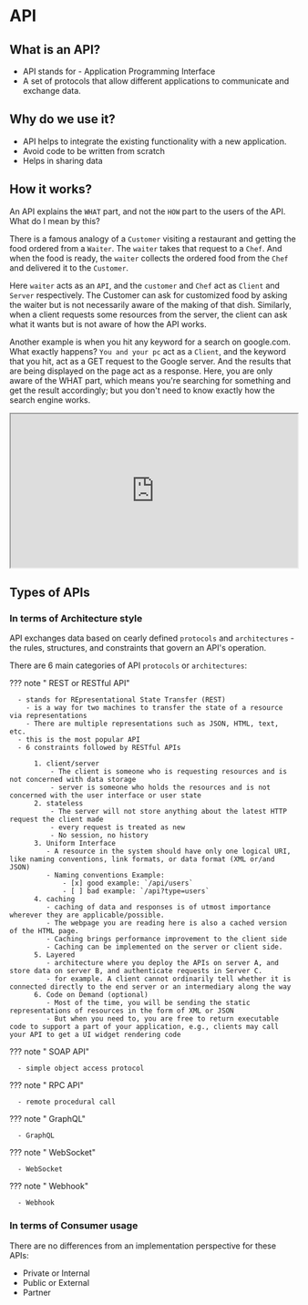 # API

## What is an API?

- API stands for - Application Programming Interface
- A set of protocols that allow different applications to communicate and exchange data.

## Why do we use it?

- API helps to integrate the existing functionality with a new application.
- Avoid code to be written from scratch
- Helps in sharing data

## How it works?

An API explains the `WHAT` part, and not the `HOW` part to the users of the API. What do I mean by this?

There is a famous analogy of a `Customer` visiting a restaurant and getting the food ordered from a `Waiter`. The `waiter` takes that request to a `Chef`. And when the food is ready, the `waiter` collects the ordered food from the `Chef` and delivered it to the `Customer`.

Here `waiter` acts as an `API`, and the `customer` and `Chef` act as `Client` and `Server` respectively. The Customer can ask for customized food by asking the waiter but is not necessarily aware of the making of that dish. Similarly, when a client requests some resources from the server, the client can ask what it wants but is not aware of how the API works.

Another example is when you hit any keyword for a search on google.com. What exactly happens? `You and your pc` act as a `Client`, and the keyword that you hit, act as a GET request to the Google server. And the results that are being displayed on the page act as a response. Here, you are only aware of the WHAT part, which means you're searching for something and get the result accordingly; but you don't need to know exactly how the search engine works.

<iframe frameborder="1000" style="width:100%;height:270px;" src="https://viewer.diagrams.net/?tags=%7B%7D&highlight=FFFFFF&edit=_blank&layers=1&nav=1&title=#R7X3XduNIsuDX9OPWgQf4CE8YgiAJ%2F3IPvPeeX79IqVRdJWm6e6er7%2BzdWh2RSqQJZIaPQCL1G8rWmzj4XXZpo7j6DYGi7TeU%2Bw1BYBQ5vkHF%2FlqBwthrRTrk0WsV9HvFI3%2FGXwe%2B1c55FI9f616rpratprz7sTJsmyYOpx%2Fq%2FGFo1x%2B7JW0V%2FVDR%2BWn8oeIR%2BtXHWjuPpuy1lsKh3%2BvPcZ5mb3eGoa8tgR%2BW6dDOzdf7NW0Tv7bU%2FhuYr13HzI%2Fa9bsqlP8NZYe2nV5L9cbGFcDqjxgT%2FkXrtykPcTP9pQFv85j2t2XH0YGFr5cvM0eZbKqr4wo%2BiknVrnSTHwvJ2%2BatLq8qtq3a4QUACgc%2BHB8rYcZpaMv4uxYIInha%2BNbyhlX0qPk48a9rAdP5ruLrMsS4reNp2I8OQ1wdk1l%2BJJr%2Flfbpt37fhuptftwCgb6yKYqhr0O%2BcikGET%2BCGNt5COOvo75H5TtACHr6Y0CTP6Tx9AHQUfhuPb9XvVDqc6p9FazFr%2Bavy%2F5Axe9IFvljFoOR0HGxZvkUj50fgn7rIbcf6YdQJM5%2FSr%2Fk5edo6cAiXpaFM8cv9AWC8N8QFvpCoODPb%2FjRm31pgF%2BqkXe1p09rX0C873n6F4DJl9FH%2BydA4Hd1CPWu7%2FGLMks8TPkh7qofxJXejvlXlg7aaWrro4Nf5SmoCA%2BejIfvRtBfG6YWoO%2BQ4Q5gs95SoAe%2FlHMQD018oPlLHgKITDdILwXO7%2FI%2F4nUAP97%2BkNvfuJbAf2A2FP%2FKbOvvmgonX6uy75QUQf1r%2BfiBIf%2BA%2B9A%2F5z5%2F7F41cpJvgPWYLh7y40YAi9wB7VDhsf571fcK5gPSv6lI6D0vAzbOm9QAVHhRIodaAsri7S%2BX1%2BmxmCoPjm8%2FBEriv6J8OGbWghUL8xgPX8Yl%2FTkkIcgfKfJGoe8oAlNf8I80eTMof4cmxJ%2FT5I1NI3%2FyxwMD8Zs2ePyoDb6jxU%2FAColi7xj1I1oI6BNG%2FQlIOf1820ZA%2FgkmP9ONCEcSEPR%2Fl21D3tk2lEL%2BPduGYvgfA%2Fp5to38c07%2BU8X9HU0%2FV9kflcwP5PzKGu9oD0EMLyCfKHz%2FOQ%2Fxl8rvXoG%2FGMd44Jf41Ub%2BJEmCofcKBvkgSSfin1Ev1J8T5U33fof7z9RweOj%2B%2F%2FKHCRTbupsPRI1H%2BREPByb%2By2jX4xtGqO34fOman6SaceSdHHxiLalPlBD1E1AH4z9fC%2F3P8rBxGPkB%2BxiE%2FntaCEPhPwb087QQTPzqtgND36l88vTvUQ2H0T8G9BOpRv5HZO0%2FRiMSeh9ywv8ejQgI%2F2NAP5FG1H9Esv5jNCLe0QglyX%2BPRiQM%2FzGgn0ij0wd7f4%2F7OR6nD7Q7LPD0JwHcexeszqMIDGeGeMyffvACCvqQVQAhuj9Ph3v3khiE%2F4qX9rXqJ7gM36LnN2xjpw8uA4F%2BdBkQ4l8zyF91Gd6Sg78w%2BrH3kQv20WP7x9AP%2F%2FLoJ5B3Uft%2FJ%2Fcjn6B%2F7NpmjH8h%2FEPv7PHHrAmJ%2FEP4%2F5jf%2B%2BXwj2HvI42P%2FP%2BP4R%2F%2FgP8PeP%2FTDMjnaY%2Fv6PQ%2BhxH4Yx5%2BGV6ytr8jFfkdqz%2BGJi%2FByitpEFDOm%2BgV2%2Fhx0YK87ARQR%2F6h6%2FV%2FIg%2Fv1BH0gRzwZ%2Bnu009Id7%2Bpwl9ZHt57Q9hbSP%2FfIQ9%2FIbf9q8kDjryLBT4RCISiPhIERtCfQJG%2FkA58w%2BdbWvBPKVSBBubbk%2FM3Ho7ixJ%2Br6V9nct8%2FaXq5If1WC32XhgQPPn5D6ddLRADZRYTNLeZ6XyFFTFv6%2BNEeZsab6VGS3eOLtVka%2FKUp2jnnoEA72uMOSfQwYiFxAxX35mbCzNF3K9aFcm8mqJRDPvPClaaFjadpJrzTYVtTT%2BpoQpOHeWescxaT3kFFYWA2Swhj9TeEYZfNg%2BhK6Xj3nuwyP990f3bgZ7gejf1T4EvJ6zWFvgvBeTlGn1S3yh%2FlTZXyXmp5PmfpzuclSemZe4Kent6JYOn2bvLsOtxFXoEVtr0psKrXBkJenxPpNV6TnAgyfJKyhiLRgZeDPYXL7OhXlCtJ%2FbgmRp6%2BM3%2F9YzBOS1K4jOq1j5scXs%2FouZUOqCWiMr5A6txpdYzjmsrm%2BKxR4lGMyLFHaYANEltUK%2Bnuqq6ZFp30TI7BAnarjaLEaFetLmluLrvP9eLE2PB6HtrJVrabxUqe4QgHYwob7SlnbLDZeK6ft0xY%2FaU9VDjDmxESPkX99qRC2q0UeVpVrx0ppbz0V5truTt%2B8UUKdrAFTVNOePSiv2NGEkP2ipUX7C6vPWwWmHTHVczGsdOtPIOpF0%2F%2Fdg2lklZBTttoDQONCD%2FFQuzR2A92ASTuRTqqH45bXC9nES6bAhZaHi8bhM4vRgZwcxZnFuLc3SRpGT6dEEZ%2BHnNu5kfotw8zSbtJPl8EEc6fAJ7r3EiVsk9%2BxqTVdBcWObgIkKs8iKq5lnWkOuVUs7uRHzDUhb9qQtRe8HKp6YHqhANC2ogxtIru7jzZu9nbxDD7IxbtuehJuX0SEKL1UrEnlmj3Q69Fb9Hciy6jxGzvYhlcVgStwfcnLVx1JNqfg6rM1bM3ZlYJ2Q4%2Fx9R43Hm9n1qRkPCcvmxj%2BCwa5V4LSS8s7Hw%2BK2scYvKpbEl6gh9bioZ0j2fn66MIlWOsqcZ8GF87SozDEtnN%2Fpi0offWMZYWz6hsQeXFJnKyrQpmxPbslJ3FR9MC3WWqthgGWg%2BRcD2m%2B2pHJuRqG3Z6PjEPaubOphQsjfTzSu6GyhhQFgAoi8PhkSfDdUdk8suMhrQ7wK3FIuvf5i1YFIteH4ar3CdKfZnPWTSPbpnRyMwsJL4ws7Eumua84N0GlrfALMowLI1C3l4EjIqkQVvUktL0ffR8DrICHXxe1LTSRbUwkep1LAuXARJ%2FdRkV82iuuTBjaTxN96neEycs8efNz8jopq2mQT%2B8sGlsn1Hz5MlYV69JR93dtmbSmPpSUasYhTrgJT70FfVmFXIw0sKKyIEUB4LstYgBTfFtdqXJEGE%2F5jAM9L6fq%2FnEilQVrg8%2F3Gt4yapzdsY2Y9vnlbWh4rKaQRgHUEyJXrJfz8UiQrY2A3PNjCefuXryKb8Qa7TQlyRGZ3I0zSUpBv9mA2nRm8sIQ5YzmmSiF2zgXzRPwlY%2FyPs49674hcKTPWeDmEf8RGflqzaxAgXnfXRtEZSe6vx56ymMehZDTmI%2BPz2i4kqulm4VlmZKjupA2sANfo61x4QyceZPkVZvZ2J9zOcG8xLnDiyeuV5INMhkFX96wy3Gk8UphuwUZ6%2BaEA4dr3m8loVpSK8OE0%2FWnDu9p69ufYuz9Za0fSCOTmDoIRiBL8bWpN01wwwyUXeW3NsonYBuu11Eho%2F8mZhHtW1DtX0QSBsHrCTxUWLLA3Y2zGdkmCwd4HQiFBp2W9riuLmQtAKNeKvU8E%2FmobJq3WJWw6%2BH1mpVMLWq5pQbX0FABS0pkBVmOp1z7B6nNudx3LL39o0e3YOfmaQb7%2FaZ8XMUniwLDHgCqUF1HioapnNSh4wcoCNWVynDRZqVzCKYxhgSRKk8sxatul0j9VAtAg%2F53sH7TGyqPd%2BdH53TKztDLycEORcnys4JiUsZKQS2zUTVOnSlJLlBqMhlkVu6sKJjYK5hX%2FlKwSmVCRQqrvkMQXj97Vi5QJcRaTFm3J72qL80amzCOCUnkFfePTcKBYZXh%2Bdjw60A43Ae2x4Rykx13WoDU1coiJoFtqlpYH5CAJzGZ%2BEwJaHd7pHmjcsVTsXz4TsxnLacuNSFEL24ICUciF0ojul1wM1aIvGwzwFbR016SnDYAmsPN8ruJc8WFxsFtKUO6wPxsyTYdzsGFsUpAc%2FcMn%2BFSID3kz0IS4OSZnBlaAwPmIeuxQ8OSVd5to1IlM63o5e1R8L1fhRw%2F%2BbZSJ%2FMGMsF9AHKPirJkexg6249aIXJ7uEdQd24I2o886LHiPE0m9y20tUATfhojnf4cbBAZ0ckvfdV7Z6bCmMPV48x2gWsWYRmpXM40W5r6cxBUYJ06LVSTnemh4urC8gmlOC2XMTAgz1Q6uVwXG%2FJNk9u%2FWAYX2%2B0AbuqBECIuJImSXZPLBKhfJbY6%2Fq4Xs%2F4WY4cnbOGw%2BxvpZ7G15gbXuUJ2oTYCiZhXFu6n20HPVeo2Z5lg6LEKLIeIt0cvZTp1BF3eSDk2ok1M82uaRCrVa5hseaTh%2BK7SAN9sCvzaFK0UINGuLaypT6dbd6l6Gpj6O2Ml6s2BXUV3IFqy3VxNNPIqpLOUnmRS6inOx4ew9AghT3Qp%2Fg5I3R0PkSDmXseOlwSzmh4wJnTgnZoH8M2nN4SKPD2gXgwhyvDPCOrs3ZkpWbPmX0DgomAyrwki3L3EVBX5Haqrx2Rl1UlA8Q3PZhH4aSL6gUyfbFwq4xoaBY46ipRML8PN35OUQuqD0fyiLwYCIjp8bcdD4dDv%2FUy8HOmHj54QnAbanfPEyyd8nmC6mwFwsxnmghtJ28WhVAbyEsVAQpdJEo5tLfD2HHj2EsBk9erPA02rsdXiqP6%2FpLOOplbfjcx2Nm6KVxZz7xgpBRpUX5sY1JktnwRrCcnQnJWl0ZVPXO3w%2FeWNK%2BxeX9XA08d8sg9ZfrelwjgW6eVCtmrGhlZbJJSgLczeyVO9kYysRGHnRDL4NTqgIlJzMQLuzahDtgwsFJYP%2FTXuXODQFoGX8H0hDK1C9hGoPDSXp7QIyph4IdjkLSGeDosZDIOJK28xtQyepNzo8%2B6ECCJnCnDoHdwzPAEAVQO1IaMJki9fl%2FOh9EcT2PU2kANIkvii3fgNylRfXfaR8MHcW6hWrXCAbXUfHORTjzkUORlHKi%2B1ebnolGIVTAG2TA%2BZ6%2FNJe1erQcjtmAZ%2FlDvLVEr5ZqyzIFC40FA2tHQomrP5VYY3x3%2FpgQCiRoBWsq17c5g%2BdiDORsUO7S3vXP1B541phe5lCzxiOYh7jY7kdM%2BPfh5KL%2BpvWRKVTjVrm2m6%2Fj4QkJMEqfbohS6mhGLm5iXK5iRuGU1dF7TK9MP5nZwjKPb7bO20zqkB2%2B9F1F1ehpBQd2KnvQj%2FlJYgh9blkpcFUzr%2B4dd9Fof3HPTIR2Z0GpvDelQw3cSWjdIPBNZkRBP%2BV7hQkvkB0zcICVNLYE%2FiGfPc6evvRJwJ6ZQDV1R1AR73oH6zJLqJgF5x9pBJNxVIOR5DNkW9jwdK6TeK%2FgGSIBa9QpcJ2nWl6mklqflmhvZFWW8o42eHGDbOIqY60ohbrPtbrYrWo2dVFtsUH2OuaZzUvBuEDrasq2OsARcf%2FZkm47Shk%2FkVXBvlr3fKBS4oqx8qQ%2BpjlcbOZtESLHUsKWrgT3Q9Pwaz9gOE1GOHSha4hg4i3uFOK6Kag0oY53iQ0oZLYAynd4Q7KqH09RbTR0x%2BkGVaenXQuqCkT28XUHKKrxGkjaNnSEjU2Br%2FLtzu9HULsfwjsPLk7xS4ZJdhxxTmt2v%2FBQedzC0V%2BoujYzm4YnZ9QwCxaazbaRgroZHllZyl4MX7dhirGYOLq8BI2NF2W0eUfZUd3SxANypwk0hLjweNbNDwqyCzew4t3Z6Cah%2BJtjDXj%2Fn534Ly%2F18rmgLucnELJjFCB0KCAULJZzNi5qc2lfpOc6PyOE9wYhXJTixwoNYFwlVA%2BjwQmI2FEUIS2Gp0rlj%2FncylW9LV4q1V1X8hdL19HTiZgaaXaAqgG2W7ODSL%2BbFVAcxqxfN34MBO9ErvsQJfaOGx4CafYuNI9EDgRtsI6gs4hC2ysMCVbpE5xA6fLWOui03KxZsQ%2BWK%2FdnK9zG4EHDlucI0N77fh9Lh3Y9XY06keKK1JqhF29vT6ol18aHFu4tuUic034OktPqGZfAjPH3iTlNNiu7pSP%2BAL%2FsTk%2BmAvJwrWNgyEcUFvztiDadyFD86wqcjuEhsdXteKts8LPJhIfhpPFsMpeRBQOWTyd%2F0we0JCjhgzj6fL9Rz76y%2BKDjD7E%2FEMnd147xA3Y0JDQj8%2FEwOh5cCrJBA1PzEATWZ5lJPioOIBe50aKNMnPgiZOY60gFKXDbIS3hXpAU0tC0vnyOPvxYo3HlnlSxsZ9wFz7qPnkMISs3t%2BpB3%2BeEfY2dagvU1WdxnZRupRtPG41T7HtqSaq8VYAp0Zy0MP8zjoMFUWYjKIdLMYrWCCW%2BeTDnPgWsx6F6iiFcDTrzbB9ZFOBrnV5%2FAgpMR1jp84zHgPRk3jqz3Zz3UttW4NVD3GeDFXX0AM8IorL9HzgDNEZ50DIVpsn7LnvJTagRreSrwLaOJ8YpzeoJf%2B1pxOprnTud2eXjOuZwj55xAWkCxldOuvJpGkpsgwXpNZ1v25Fm0zukCc%2BNS18fNVBiOj3tJSriHu3S3x5W04Ztr6gOX3YBHg%2BLKEO%2BL1stkTl3l%2FpjaSDwPDltMRnYvvoSGsjwd1BE0bZCns%2B3U9vPgpEcqDVufcsq%2B6GMBbnUrq3S7Z7ArOgeeg8baU3lg0uJMCrQj41WMEkJ5KI6LS9LYIo2LnEhwYMn8MQw6us79M7mUzzueTWtk7wYjuBd1oMPJNmqHP7FJ6Qa2viArEZpnxh4p3Ki7vgi5tjkk9DBkwHO1WNfd%2BpHZ21fKHIHJ8T1NxALdYCC47OkeXuiaglfviqR7scqe2Sfs1gk6CcIKB4Tx4rpduCF6npJBVbkNLvzgvvNWM6PYeotaa%2B1g9xqFO1cpFQ9SBmfgnlbOo8fw5OFZ5u30uDY61GOT1rEJUJVqdPOVmFF0%2BzKjvpvq%2BGrjM4NVhBWjxuJa53t%2FREmlO94aZaTNaR%2FYYO9Rei0B%2FwicAEfbpmxpde4VVIoeG83f7t9%2FmNENbcDNq049tBy%2BG40Xv%2BT6GPlu4vxQymmagjwn%2BGX%2BRfL2kxTvH2znp77AyLs9OCfoyydbPHHoC%2FnpJvJv1X8rtftx58f%2FT%2B3%2B5dRuK3%2BX2iULBrbOYYheDCKXaxZEdzxzp5%2Fk4RUzL6mllpfdI7rxgtD0gSev9YaTl7w3KUSMnTwyENpGuJuQdDm%2Beze1y3vbanLF9CXqqwSF4eMOu3d2PnQ%2F1fLGg13vHH8fDYc8PU%2BVE4DkY00E81N7kk8gWUAdP4IZGItrHSbLCQQW81NuULC0lO3TSF1bX2u1xzCfHtPIdWzIltDTwDcke1h%2Brz5xjC1CAdPTSxGUT3rWZ5nTT4VBgmzoLnUY6V4ONcbcTjrX0uFawzNm2PfxJDNFn036qBirT7c4vQWZq0EYeNbNbJ3OpfReOXyAd1nZVFKtFZtnijHrNXvnyYwJLfzeFHsrUdpLjmmjwWZxRsXLvAu1%2B6kUQ64fuZS4GrIySA6Ue53gNbUColMrkqnLfX4eAe6tortDsDlZECpZi5%2BL7mVBtl9vLHLUc1eoHBSnWtQtC84g%2B9IvmXlO9yPidvrLJHFmJ%2Bq55IKAMB2JKxfg94K6RoGfVFFXyQ4g7Ar83caNVt%2BL10JTKadzvHgSdnI%2Fs0Nynm60fJeFNBHP3UOJburppqeTjyI63L1kVlByUTjVWSq6eTxLCgI80%2FLaaVahzRL4QL6mmHFilArYSePc3NoZKbYZaxhGJVh%2BwC%2BKaTZZfsYX9nyjFMZP17QPgq7gGLRimlhIHmG9TOojwHWGOS9Zoddq7hOs%2BDBIwb8x3g1Fhpl4lDDEg4QC5F1pKvW9aE8633BuBo4YqS6VNf88WW6HBc7DX6LaSBMpL4aZC7zhqqpNyB2udnon5iUQ2wLNOfRC3AS%2FNZ05q6%2Brz0aJjVMci4NlJzJrk0bVvrydkw5XBkofq1w0%2BO3hpBPIojzzhrYfGrS410tcwiWnznKJcbvcAVJVIILQjaCLLKYI9IS83qCUQ7KnyM%2FyQCrmCIxYQfFCnAkCNXQGpbTLEYqDkBJzLxRrorvll7QQmdb50GBM9PAWC2tvg10Cq2iG6pxWMHBdCGvfJMYEAK9qVnQ4xXt1n1nywSrY%2FmCfKQUBfcv6l2joroppG1jNgcgOYrdUxWnlwjgSs6UKTovXo8huN5akD7XkJIxohtbcy0yqHiqGrlbDJ%2F39kfVqGdzXg0gxMyZAlK%2BjUAnuZvGXzM0Ik60sc7VKMdX9qtcjPSMGqAntQ6vCYCqecnJbRlb8JKSy1SEMnwMb8S3lvueZD7BLiq4LwoXbYVOnAKY9z3lE7cDRCyLmjTiBrntN1iMP4PmGUYBQ2cwrwCFaN8ziuqonr2EoqnJMEOXWqKXke2%2FwNoaRjVSJwhX1zTEZ8bNAmz3HOBMT94l6RIJnhjatwm3YATwdIjVIvxRZyirZpI2l0K8XKCezC8%2FdWR64UaHnuRMjS7WTbtkqKuwVitA8tYYxz72IVHIQDCn7ES9Sfg1FsD33G7pq1%2FveqvdI2fw1VUAiJa0mbDR5jwIBcuzfLR0BQQeIkyqFbIIda%2FmV3xY8VMWUuYtzf8OQOwpyL%2Bn9ZlVtLzYvXKCPnqsgCKVhiajjD2%2Fc5uguAb0Ps1VPPx%2Fy1FaU9EwObi62m7dsgerdkZm4sydYLvtUwyBLElqH1E6EzZ4gw0cLCjy7Ggt5YfPULx4XG9KGYk54bA7rRthnJgapnTU4Yld4RG5u8CAHj9Gdsn5ugZnZfD%2Fnr9kIX%2BrMcYlfkhLiIfTTzXpJT6iaMfNze0ZNJNjjqBq3LdE0ApHO0iD0qEdtfqzS7JOyQh8SyNKvhmeiXYPCwAtiAaKT3jYoV3EdenmUV515tPQaW2seVKQffm2U7D399UdiKeo8bf64nWSpGLv1Gt21OzCGW9B1p%2Fu9wYuuVyfA3QfDRC9e5x0w0omNkTORjFe%2FuThJcrq6V3k7eg1rD1%2BaR3bEhpexPseakqp5CgybAdK%2FNs%2FD2DZToV3oZN0QAk0doYLoUZJDy5pWLt0iD5dZnHSIVlelpReijQguwmHHCFLiAuzyVKYVIcONct7tFCn01YcszL5X%2BoJdDsaxuTqLjVckyzowg97KAimqenM%2B%2BGGX9J4t8KtOyXlpuNFFYyCESNMC2jqMESrHdahYJWcyTTrO8S8oaYgurjUUeJ6QomR6Pe3QI6pd60l1FlKhIpZkDeRhZjKtlwlkaBP4ltTUGPNzhtUAZQJUEZexTS8XkMacz1qvoqwIX3e5T%2FBTIqHas2QdZQM8DzQvMKSDElb6IyyXLFlhVxaC9SHCNVeFUnCzNE3fDPxwpFlaW%2BMhIvc7hz6was733EjAE7DdBJldwYWis%2FCSO27gOAAxQJNct0VU54e8Xgk3Yi7LhDk3qBvj%2BLHkZxbEPI5c2vM4tlq6x0y%2B6HGu74lQrongjrWh7ocOPyHOAzyQvpdCZfiLmSfLfo6IFAirmj2BGDju1b%2B7gA35qczFDfg%2Fp2i%2BFOyGVTUdtVI7ew8QO%2FYPd%2BHufeMGW7WLjbABz8jubUPZpntYiFP8IFeDjO4H%2B16xO8NnYxCKwS3Eni8JXxZur25jF8VpvutnTxfm1dccxIJf0jn%2B4QCCXpwuzzFWUlF5E85HiBzgV0cxo05cmAKWDVZuB%2BeIogVGdNPLjGlN9QDzuHsWB8IuMkqya1kv3l5PISxcInQ3s6APGOHKp6QZzWdcH7R9Enj8fO1xKyvMSEQhliTP8HFnJerq8SRRew8orMDz%2BUzCfoBydhgaZq7s1jBvHedZINkAcTrM4dbKn%2FdjxW3JNh1tlNI9G%2B49EjpP%2BI4asWK6tAyiwT45zdyTlzbY4ki0kbr%2BFgoRvOEj2iobPqeEUYYwBZiP5Vv14hic7QhOP1s7JA64zh4KbbWyJ24vjPIoj2ABHTS2oZ20EMvZGta67MDDLFwamXuogrykRVvFiBu3IFbWxKIvsjs6m3Z9oHWGLbjN9piTDkJpPrAYDx6msHczuhMMEXUuUhCzcd4KRH0krGoE6uB1PGqLwVr7QWoB7bInD4pVFRgzDLPE%2FQ6YAH4991XQIpXUxyCvHHI5bk2JYXqkVXfo%2FRJdUegKWMxGnigBK4nXN8HFVV78THUViuCkB5c4nyJLDKY2186%2BDCuEdMzz0YtTUTt5CJh%2FQXpgc5E75Ihx3l%2FO1UC3697WdgjEU0RUOUuHLGhRaxxHExO3E1RwssaD%2FQ6iCdVIQ8Sn%2FixY5Wqlg7bBedcJsG70eCPdj5FONw%2BMJG9lm4nK%2FHSV1UwHnmApT5Hu%2BTAi7ChIhzJIF%2FGR825PaunAPPyGPI%2BryQUgnX3PztGDeAYwz6FQcdymgxVk6y%2BQhmpbcgq6q19owamhixHk7Z5kePKWJak8lY3CYcnZ0FNam9Be8lPP9QIHEFeQneMuj2BMwulipybQZArpDq14zOc62DYNTzqVaDbOHJpeyPtDfykgUiq8GWklpHUilXTbo%2FsszDMOPMCAsKYRtfn1ASP7A6n9edEI6eStIWEDHyV4ovWp7LHkjQawmQKcMbYMCS5h3grN8i6Cq5jGqZN3Sik0swbwXeV5TYfzg70EvcKkQ2GzY3HwOnRwLJGnroLB6SAR7BhJ0jb3LZRNw%2BEYJCC6EbY23aSXTTyjmY0q%2FVd%2B5BSlVx08yn2WqaOSE58o1EsLXwlG%2BZhvNcv%2BnPQDgUFf3icfyC8o%2BXHT8ds%2B8O9TD291f%2BtMgY%2Bbvv8fzjtcQL2KYufbX8878JLJb%2Bb9dQT9EkXQC3xIiFlNU3mUIQ%2BazSNYfU7IxjPrAjHP4zMdnxW0rWa0baW276awbLwHbaa1HvD2jdeO8v258fd1he7QCr207Vt531ZIOz5HmfdA%2BbmWx%2FUBYy3l42MdY6ztGLcf4zdQPvo%2BDxj7Sx1%2Ff2vbj7E7gPPaZu2v9z3Gm2%2Fll88BT3vpC8a%2B3PdlLOj3O6yvcJ9fy88f7vUdnJf7%2FF739d7aD3WffnRGWKwQJPucSJCv5kozDO2eWXq8cHfaPAqZzLqNytHY1djoGy9zdz5TDItxHZEpfbEaA%2BS0RmegBlOplnMM0UtZfJR47DaEcri38zSQLDSpNrkAj4nbgR6%2FQZruINGSAFOzLFQC3GkGvkL0E%2FuTvNPd%2Fj3vBFzp5qTx%2FCXgiFuJc51B32NxtZkbdkmINi396e6aMXy7XLEaHEwkPKcNOE9uZwR%2BELBxkFyfTXMFk2o89GrIVD3jSxQ8tM%2B2%2B%2BXYcoRc56FEFlsduX4rccT0nAppFDVigRu41Y%2BOKGckfcbBmocDyJDoKIihUVoAFs4eFpiDwPFQQnZgtjC2%2Bw0HhpUWw1w4w8yNSmTuKtTUadcfubOszCJ5ewYeyjuY4qwbVIpYF82S7qoWdw3paH5xoO4sQjLn8DYJ9FXHjrtzapPq08agfLhR9DZzizM4JplytcK6h2tbYxo83Un6GMMJtHYE7oE1ISR7Du8auD5gTr5djLepCeJcRKnU8cCjFRYJU4HEzzfTRu2ARAx9pYeanROmIQztaQvuvRZPUWBDE%2FWS6N4ZCYkfqkZpad3Vj%2BdFV%2FUjgr%2BcodS2VJ4C%2FOGU8GlpAvwRrqtTErddvocnwu9bZZxmGJmvAX85fJhsS27WxhaxynuKk53j1ZMOJ5ccwns9TZ1Iluz1BHVnl2NDzCcbDiQCbefkNxR8D7MHpPbMRj%2BXIOQcZdixvt2MEu6KMryrhno7b2z7eNIj3J8vFUTEXnSyoAo83BTMzlOtzvaiQ6PXuutDgQSoVp1FE9dvhdBQi8XaBux58TL4O6sru94Lg3S6PHKtyCd1S6o6PrvqME2Wl7jbYpzlsvJh497uqTASy6DXxFOtZN%2BWT1lVuSfSBA9OzBXuHrGMd2MCC%2FggWG0WedAjTwY8A96coDlZleVdGsySqgImBAwuz0fgSjuDpLT%2B4xSWgSbX1GwuHU3VOQOnKAfieOamgicXN%2BLCoSC8pFL7drr1F65AX1vlh8Z1a69fz8SiFkOFxmf%2Bpsn%2BtKVFupq3qLXT9XQzHntASNS8X%2B9eki%2FeBTGUeh6y3fMud%2Bmih3kPQkVrwicv33doqANrBuHmjSjzRR0jZDSPEP0qOkJTISKa4k8vqhqeC%2BDn7JuR%2FQiLOI3OVmwH0BVu9bQyqvpKYVLPnmAOCdT1YcKjpMynGG%2BfF9Idnwh0qSzTVZzNK5ML5UJ1OlytG5kzahK12I5AbZqbav4Ya4wMn84eeWqes8faJgJ1r54KX5t4u7O8s3oxkuUXa8in7GJlmpHY67neo2FD29BuDRls9GB6Xk6pA32ZltEtQZZKGtbG6b7V9BP3pu3srCLVM6ynwzO1iuTBFKyHODt3KyLsZdOzIfsDpQ7kdn4mi4HnzmP3xOtNujQgzupA2IlzQ9cVHTCJiRaGVIeLhtofsudclxCRBgnL2f0qpSOXywPYCBZckArsIRF9dyyoEvFI6fARVDvXcMOQ4Gdee1cQZ%2FbTHnQquSEGhT1HVHlmWqonS9j109qe96RlC8Npi5UZxmxXh2WAAz%2ByhMHjcDF3suTKwjEUm5mPFOQROcuxcOlB5t2k106hOnMkOIGRq2tx8Brdk5RX2O3ApnHnF3XpmzMZZASW3dpj9ttet6XVlCRfo6EOst9BaeXcZZOEHx9dHR8jW%2B4a0EniNK9IVtue%2BeozPEzreldw1pWkn%2FbgCoawb8%2Bd3lxHCv%2BCYJ%2B8rwZ%2FdvjR77V%2Fy338%2BM4aW%2BVx8z%2Fqjc2%2FR4j3b4e%2FnY3xJ877z3hDB%2F34htTreS6%2FDPYJhPxT7OP%2F0Puy6Mf3BbkjLAn8%2F1nvp%2F0t%2FJPI6X0A%2B3ZWzPdvLP9T%2FP%2FxDTVaPywN9ItJAf7%2BBEz0EyvwyQlVP4UGH88NY%2BdxOgD9OviHIfydFOCfvBdIfnLQ1U%2BhwMe3Am0%2Fn34h%2FKME%2BRfwj%2F9D78miH7fusFmc%2FDLYJzD0L2Af%2B4es8NuBAX%2BUwIybiAbnUv%2F22TFHP75P%2FMkhR5EfU0n4Aafg%2BKOQioPkGxbfnWj0l3D4wwazjxh6q%2Fu7ZyG9s9HkO8T%2F1aOQqLfj2b4Bwn4E9POOQsI%2BIeN%2F8CC4f4e2f5NoMPVjZIH%2Fuwdko8SfAPqJVPvsjGLiJeeftC9z%2Bp2eRD%2B3bw3%2F61V10UeHU7e9YP2t%2BSil4O%2BhU0PwNgM0ZYd%2FDdVxM4MlNBG48Mv496Z2iIDxe70tyE683PkVyi%2BjlWHqvahSH3QyTP5TShn71YX3%2FTlaOIR%2BQd9B%2BcuHBCJ%2FDusnivBnx%2BD8HBE2DjF9L6XQ1H6rCl%2Fcpl9bbrH3WT0S%2F%2FJJSA0j%2F1A0gf0Dx0T%2BjWNz%2FwOi%2B%2B2Q4jdxQ%2F9Nu%2FvBgL8H9BOF9rPXB36O0HJxlS%2BvkvoipEnbRu%2FE9lu8%2F2uLLnz6MRmJYx%2BTkTD2D%2BVh3iKFX1duibcTbv%2Bu3H6w3f%2Bc3OKfRa8%2FR26ZIQe7Yn6U2mRo6%2F9vbr83t8Q7pvlMZpGfk78%2BLn%2F%2FB1OvzPL7%2F%2B9C%2Bf8N"></iframe>

## Types of APIs

### In terms of Architecture style

API exchanges data based on cearly defined `protocols` and `architectures` - the rules, structures, and constraints that govern an API's operation.

There are 6 main categories of API `protocols` or `architectures`:

??? note " REST or RESTful API"

      - stands for REpresentational State Transfer (REST)
        - is a way for two machines to transfer the state of a resource via representations
        - There are multiple representations such as JSON, HTML, text, etc.
      - this is the most popular API
      - 6 constraints followed by RESTful APIs

          1. client/server
              - The client is someone who is requesting resources and is not concerned with data storage
              - server is someone who holds the resources and is not concerned with the user interface or user state
          2. stateless
              - The server will not store anything about the latest HTTP request the client made
              - every request is treated as new
              - No session, no history
          3. Uniform Interface
             - A resource in the system should have only one logical URI, like naming conventions, link formats, or data format (XML or/and JSON)
             - Naming conventions Example:
                 - [x] good example: `/api/users`
                 - [ ] bad example: `/api?type=users`
          4. caching
             - caching of data and responses is of utmost importance wherever they are applicable/possible.
             - The webpage you are reading here is also a cached version of the HTML page.
             - Caching brings performance improvement to the client side
             - Caching can be implemented on the server or client side.
          5. Layered
             - architecture where you deploy the APIs on server A, and store data on server B, and authenticate requests in Server C.
             - for example. A client cannot ordinarily tell whether it is connected directly to the end server or an intermediary along the way
          6. Code on Demand (optional)
             - Most of the time, you will be sending the static representations of resources in the form of XML or JSON
             - But when you need to, you are free to return executable code to support a part of your application, e.g., clients may call your API to get a UI widget rendering code

??? note " SOAP API"

      - simple object access protocol

??? note " RPC API"

      - remote procedural call

??? note " GraphQL"

      - GraphQL

??? note " WebSocket"

      - WebSocket

??? note " Webhook"

      - Webhook

### In terms of Consumer usage
There are no differences from an implementation perspective for these APIs:
- Private or Internal
- Public or External
- Partner

